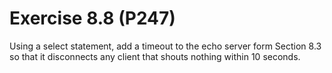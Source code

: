 # Exercise 8.8 (P247)

Using a select statement, add a timeout to the echo server form Section 8.3 so that it disconnects any client that shouts nothing within 10 seconds.
